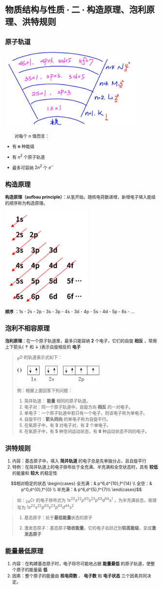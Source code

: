# 物质结构与性质 · 二 · 构造原理、泡利原理、洪特规则

## 原子轨道

<img title="" src="images/2.1.png" alt="" width="441" data-align="left">

        对每个 $n$ 值而言：

- 有 **$n$** 种能级

- 有 $n^2$ 个原子轨道

- 最多可容纳 $2n^2$ 个 $e^-$

## 构造原理

**构造原理（aufbau principle）**：从氢开始，随核电荷数递增，新增电子填入能级的顺序称为构造原理。

<img title="" src="images/2.2.png" alt="" width="271">

**顺序** ：1s - 2s - 2p - 3s -  3p - 4s - 3d - 4p - 5s - 4d - 5p - 6s - ...

## 泡利不相容原理

**泡利原理**：在一个原子轨道里，最多只能容纳  **2**  个电子，它们的自旋  **相反** ，常用上下箭头( ↑ 和 ↓ )表示自旋相反的  **电子**  

> 
> $_8O$ 的轨道表示式如下：
> 
> <img title="" src="images/2.3.png" alt="" width="271">
> 
> 例：根据上面回答下列问题：
> 
> 1. 简并轨道： **能量** 相同的原子轨道。
> 2. 电子对：同一个原子轨道中，自旋方向  **相反**  的一对电子。
> 3. 单电子：一个原子轨道中若只有一个电子，则该电子称为单电子。
> 4. 自旋平行：**箭头同向**  的单电子称为自旋平行。
> 5. 在氧原子中，有  **3**  对电子对，有  **2**  个单电子。
> 6. 在氧原子中，有  **5**  种空间运动状态，有  **8**  种运动状态不同的电子。
> 


## 洪特规则

1. 内容：基态原子中，填入  **简并轨道**  的电子总是先单独分占，且自旋平行
2. 特例：在简并轨道上的电子排布处于全充满、半充满和全空状态时，具有  **较低** 的能量和  **较大** 的稳定性
   
$$相对稳定的状态   \begin{cases}
全充满：& p^6,d^{10},f^{14} \\
全空：& p^0,d^{0},f^{0} \\
半充满：& p^6,d^{5},f^{7}\\
\end{cases}$$
>
>如：$_{24}Cr$ 的电子排布式为  $1s^22s^22p^63s^23p^63d^54s^1$  ，为半充满状态，易错写为 $1s^22s^22p^63s^23p^63d^44s^2$
>

>
> 1. 基态原子：处于**最低能量**状态的原子
> 
> 2. 激发态原子：基态原子**吸收能量**，它的电子会跃迁到**较高能级**，变成**激发态原子**
>

## 能量最低原理
1. 内容：在构建基态原子时，电子将尽可能地占据  **能量最低**  的原子轨道，使整个原子的能量最  **低** 
2. 因素：整个原子的能量由  **核电荷数**  、  **电子数**  和  **电子状态**  三个因素共同决定。
